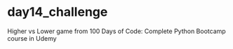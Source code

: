 # day14_challenge
Higher vs Lower game from 100 Days of Code: Complete Python Bootcamp course in Udemy
